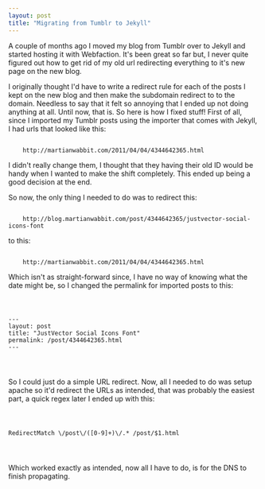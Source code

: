 ```yaml
---
layout: post
title: "Migrating from Tumblr to Jekyll"
---
```


A couple of months ago I moved my blog from Tumblr over to Jekyll and started hosting it with Webfaction. 
It's been great so far but, I never quite figured out how to get rid of my old url redirecting everything to it's new 
page on the new blog. 

I originally thought I'd have to write a redirect rule for each of the posts I kept on the new blog and then make the 
subdomain redirect to to the domain. Needless to say that it felt so annoying that I ended up not doing anything at all.
Until now, that is. So here is how I fixed stuff! First of all, since I imported my Tumblr posts using the importer that 
comes with Jekyll, I had urls that looked like this: 

<code>
	http://martianwabbit.com/2011/04/04/4344642365.html
</code>

I didn't really change them, I thought that they having their old ID would be handy when I wanted to make the shift 
completely. This ended up being a good decision at the end.

So now, the only thing I needed to do was to redirect this:

<code>
	http://blog.martianwabbit.com/post/4344642365/justvector-social-icons-font
</code>

to this:

<code>
	http://martianwabbit.com/2011/04/04/4344642365.html
</code>

Which isn't as straight-forward since, I have no way of knowing what the date might be, so I changed the permalink 
for imported posts to this:

<code>
	<pre>
---
layout: post
title: "JustVector Social Icons Font"
permalink: /post/4344642365.html
---
	</pre>
</code>

So I could just do a simple URL redirect. Now, all I needed to do was setup apache so it'd redirect the URLs as intended,
that was probably the easiest part, a quick regex later I ended up with this:

<code>
	<pre>
RedirectMatch \/post\/([0-9]+)\/.* /post/$1.html
	</pre>
</code>

Which worked exactly as intended, now all I have to do, is for the DNS to finish propagating.